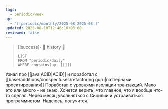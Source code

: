 ```yaml
---
tags:
  - periodic/week
up:
  - "[[periodic/monthly/2025-08|2025-08]]"
updated: 2025-08-10T12:46:10+03:00
reviewed: false
---
```


> [!success]- 🔻 history 🔻
> ```dataview
> LIST
> FROM "periodic/daily"
> WHERE contains(up, [[]])
> ```

Узнал про [[java ACID|ACID]] и поработал с [[base/additions/conspectuses/refactoring guru|паттернами проектирования]]
Поработал с уровнями изоляции транзакций. Мало это или много - не знаю. Хочется верить, что главное, что я вообще что-то сделал. Через месяц увольняться с Сицилии и устраиваться программистом. Надеюсь, получится.
